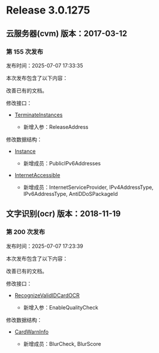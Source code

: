 # Release 3.0.1275

## 云服务器(cvm) 版本：2017-03-12

### 第 155 次发布

发布时间：2025-07-07 17:33:35

本次发布包含了以下内容：

改善已有的文档。

修改接口：

* [TerminateInstances](https://cloud.tencent.com/document/api/213/15723)

	* 新增入参：ReleaseAddress


修改数据结构：

* [Instance](https://cloud.tencent.com/document/api/213/15753#Instance)

	* 新增成员：PublicIPv6Addresses

* [InternetAccessible](https://cloud.tencent.com/document/api/213/15753#InternetAccessible)

	* 新增成员：InternetServiceProvider, IPv4AddressType, IPv6AddressType, AntiDDoSPackageId




## 文字识别(ocr) 版本：2018-11-19

### 第 200 次发布

发布时间：2025-07-07 17:23:39

本次发布包含了以下内容：

改善已有的文档。

修改接口：

* [RecognizeValidIDCardOCR](https://cloud.tencent.com/document/api/866/112345)

	* 新增入参：EnableQualityCheck


修改数据结构：

* [CardWarnInfo](https://cloud.tencent.com/document/api/866/33527#CardWarnInfo)

	* 新增成员：BlurCheck, BlurScore




